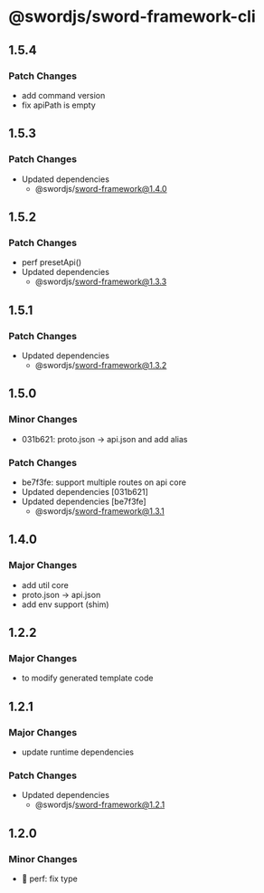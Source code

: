 # @swordjs/sword-framework-cli

## 1.5.4

### Patch Changes

- add command version
- fix apiPath is empty

## 1.5.3

### Patch Changes

- Updated dependencies
  - @swordjs/sword-framework@1.4.0

## 1.5.2

### Patch Changes

- perf presetApi()
- Updated dependencies
  - @swordjs/sword-framework@1.3.3

## 1.5.1

### Patch Changes

- Updated dependencies
  - @swordjs/sword-framework@1.3.2

## 1.5.0

### Minor Changes

- 031b621: proto.json -> api.json and add alias

### Patch Changes

- be7f3fe: support multiple routes on api core
- Updated dependencies [031b621]
- Updated dependencies [be7f3fe]
  - @swordjs/sword-framework@1.3.1

## 1.4.0

### Major Changes

- add util core
- proto.json -> api.json
- add env support (shim)

## 1.2.2

### Major Changes

- to modify generated template code

## 1.2.1

### Major Changes

- update runtime dependencies

### Patch Changes

- Updated dependencies
  - @swordjs/sword-framework@1.2.1

## 1.2.0

### Minor Changes

- 🎈 perf: fix type
